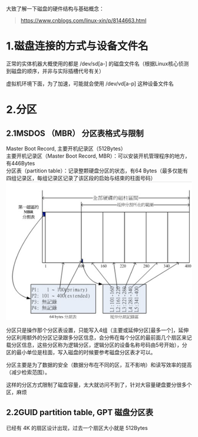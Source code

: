 大致了解一下磁盘的硬件结构与基础概念：  
>https://www.cnblogs.com/linux-xin/p/8144663.html  

1.磁盘连接的方式与设备文件名  
= 
正常的实体机器大概使用的都是 /dev/sd[a-] 的磁盘文件名（根据Linux核心侦测到磁盘的顺序，并非与实际插槽代号有关）  

虚拟机环境下面，为了加速，可能就会使用 /dev/vd[a-p] 这种设备文件名  

2.分区
=  
2.1MSDOS （MBR） 分区表格式与限制  
-  
Master Boot Record, 主要开机纪录区（512Bytes）  
主要开机记录区（Master Boot Record, MBR）：可以安装开机管理程序的地方，有446Bytes  
分区表（partition table）：记录整颗硬盘分区的状态，有64 Bytes（最多仅能有四组记录区，每组记录区记录了该区段的启始与结束的柱面号码）  
![MBR](../../image/os/linux/MBR磁盘分区.png)  

分区只是操作那个分区表设置，只能写入4组（主要或延伸分区\[最多一个\]，延伸分区利用额外的分区记录跟多分区信息，会分佈在每个分区的最前面几个扇区来记载分区信息，这些分区称为逻辑分区，逻辑分区的设备名称号码由5号开始），分区的最小单位是柱面，写入磁盘的时候要参考磁盘分区表才可以。  

分区主要是为了数据的安全（数据分布在不同的区，互不影响）和读写效率的提高（减少检索范围）。  

这样的分区方式限制了磁盘容量，太大就访问不到了，针对大容量硬盘要分很多个区，麻烦  

2.2GUID partition table, GPT 磁盘分区表  
-  
已经有 4K 的扇区设计出现，过去一个扇区大小就是 512Bytes




















